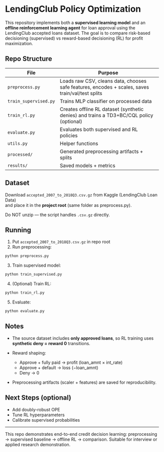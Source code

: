 # LendingClub Policy Optimization

This repository implements both a **supervised learning model** and an **offline reinforcement learning agent** for loan approval using the LendingClub accepted loans dataset. The goal is to compare risk-based decisioning (supervised) vs reward-based decisioning (RL) for profit maximization.

## Repo Structure

| File | Purpose |
|------|---------|
| `preprocess.py` | Loads raw CSV, cleans data, chooses safe features, encodes + scales, saves train/val/test splits |
| `train_supervised.py` | Trains MLP classifier on processed data |
| `train_rl.py` | Creates offline RL dataset (synthetic denies) and trains a TD3+BC/CQL policy (optional) |
| `evaluate.py` | Evaluates both supervised and RL policies |
| `utils.py` | Helper functions |
| `processed/` | Generated preprocessing artifacts + splits |
| `results/` | Saved models + metrics |

## Dataset

Download `accepted_2007_to_2018Q3.csv.gz` from Kaggle (LendingClub Loan Data)  
and place it in the **project root** (same folder as preprocess.py).

Do NOT unzip — the script handles `.csv.gz` directly.

## Running

1. Put `accepted_2007_to_2018Q3.csv.gz` in repo root  
2. Run preprocessing:
```bash
python preprocess.py
````

3. Train supervised model:

```bash
python train_supervised.py
```

4. (Optional) Train RL:

```bash
python train_rl.py
```

5. Evaluate:

```bash
python evaluate.py
```

## Notes

* The source dataset includes **only approved loans**, so RL training uses **synthetic deny = reward 0** transitions.
* Reward shaping:

  * Approve + fully paid → profit (loan_amnt × int_rate)
  * Approve + default → loss (−loan_amnt)
  * Deny → 0
* Preprocessing artifacts (scaler + features) are saved for reproducibility.

## Next Steps (optional)

* Add doubly-robust OPE
* Tune RL hyperparameters
* Calibrate supervised probabilities

---

This repo demonstrates end-to-end credit decision learning: preprocessing → supervised baseline → offline RL → comparison. Suitable for interview or applied research demonstration.
